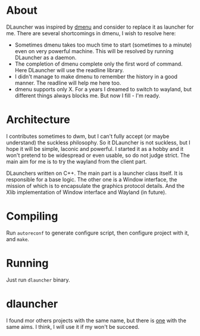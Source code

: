 # About

DLauncher was inspired by [dmenu](http://tools.suckless.org/dmenu/) and
consider to replace it as launcher for me.
There are several shortcomings in dmenu, I wish to resolve here:
* Sometimes dmenu takes too much time to start (sometimes to a minute) even on
  very powerful machine.
  This will be resolved by running DLauncher as a daemon.
* The completion of dmenu complete only the first word of command. Here
  DLauncher will use the readline library.
* I didn't manage to make dmenu to remember the history in a good manner. The
  readline will help me here too.
* dmenu supports only X. For a years I dreamed to switch to wayland, but
  different things always blocks me. But now I fill - I'm ready.

# Architecture

I contributes sometimes to dwm, but I can't fully accept (or maybe understand)
the suckless philosophy.
So it DLauncher is not suckless, but I hope it will be simple, laconic and
powerful.
I started it as a hobby and it won't pretend to be widespread or even usable,
so do not judge strict. The main aim for me is to try the wayland from the
client part.

DLaunchers written on C++. The main part is a launcher class itself.
It is responsible for a base logic.
The other one is a Window interface, the mission of which is to encapsulate the
graphics protocol details.
And the Xlib implementation of Window interface and Wayland (in future).

# Compiling

Run ``autoreconf`` to generate configure script, then configure project with
it, and ``make``.

# Running

Just run ``dlauncher`` binary.

# dlauncher

I found mor others projects with the same name, but there is
[one](https://github.com/xinhaoyuan/dlauncher)
with the same aims. I think, I will use it if my won't be succeed.
